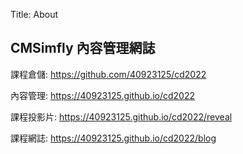 Title: About

## CMSimfly 內容管理網誌

課程倉儲: <a href="https://github.com/40923125/cd2022">https://github.com/40923125/cd2022</a>

內容管理: <a href="https://40923125.github.io/cd2022/">https://40923125.github.io/cd2022</a>

課程投影片: <a href="https://40923125.github.io/cd2022/reveal">https://40923125.github.io/cd2022/reveal</a>

課程網誌: <a href="https://40923125.github.io/cd2022/blog">https://40923125.github.io/cd2022/blog</a>








